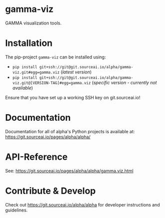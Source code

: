 # gamma-viz

GAMMA visualization tools.

# Installation
The pip-project `gamma-viz` can be installed using:
- `pip install git+ssh://git@git.sourceai.io/alpha/gamma-viz.git#egg=gamma.viz`
 (*latest version*)
 - `pip install git+ssh://git@git.sourceai.io/alpha/gamma-viz.git@[VERSION-TAG]#egg=gamma.viz`
 (*specific version -  currently not available*)

Ensure that you have set up a working SSH key on git.sourceai.io!

# Documentation
Documentation for all of alpha's Python projects is available at: 
https://git.sourceai.io/pages/alpha/alpha/

# API-Reference
See: https://git.sourceai.io/pages/alpha/alpha/gamma.viz.html

# Contribute & Develop
Check out https://git.sourceai.io/alpha/alpha for developer instructions and guidelines.